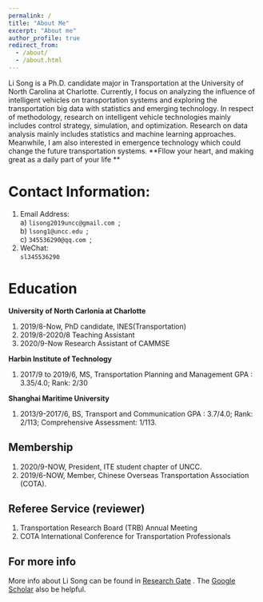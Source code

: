 ```yaml
---
permalink: /
title: "About Me"
excerpt: "About me"
author_profile: true
redirect_from: 
  - /about/
  - /about.html
---
```

Li Song is a Ph.D. candidate major in Transportation at the University of North Carolina at Charlotte. Currently, I focus on analyzing the influence of intelligent vehicles on transportation systems and exploring the transportation big data with statistics and emerging technology. In respect of methodology, research on intelligent vehicle technologies mainly includes control strategy, simulation, and optimization. Research on data analysis mainly includes statistics and machine learning approaches. Meanwhile, I am also interested in emergence technology which could change the future transportation systems.
**Fllow your heart, and making great as a daily part of your life **

Contact Information:
======
1. Email Address: <br>
a) `lisong2019uncc@gmail.com `;<br>
b) `lsong1@uncc.edu `; <br>
c) `345536290@qq.com `;
1. WeChat: <br>
`sl345536290 `

Education 
======
**University of North Carlonia at Charlotte**
1. 2019/8-Now, PhD candidate, INES(Transportation)
1. 2019/8-2020/8 Teaching Assistant
1. 2020/9-Now Research Assistant of CAMMSE<br>

**Harbin Institute of Technology**
1. 2017/9 to 2019/6, MS, Transportation Planning and Management
GPA : 3.35/4.0; Rank: 2/30<br>

**Shanghai Maritime University**
1. 2013/9-2017/6, BS, Transport and Communication 
GPA : 3.7/4.0; Rank: 2/113; Comprehensive Assessment: 1/113.

**Membership**
------
1. 2020/9-NOW, President, ITE student chapter of UNCC.
1. 2019/6-NOW, Member, Chinese Overseas Transportation Association (COTA). 

**Referee Service (reviewer)**
------
1. Transportation Research Board (TRB) Annual Meeting 
1. COTA International Conference for Transportation Professionals 

For more info
------
More info about Li Song can be found in [Research Gate](https://www.researchgate.net/profile/Li_Song60) . The [Google Scholar](http://scholar.google.com/citations?user=CyNM5yIAAAAJ&hl=enmight) also be helpful.
